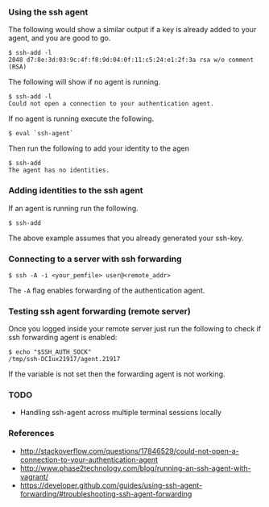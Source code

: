 ### Using the ssh agent
The following would show a similar output if a key
is already added to your agent, and you are good to go.
```shell
$ ssh-add -l
2048 d7:8e:3d:03:9c:4f:f8:9d:04:0f:11:c5:24:e1:2f:3a rsa w/o comment (RSA)
```

The following will show if no agent is running.
```shell
$ ssh-add -l
Could not open a connection to your authentication agent.
```

If no agent is running execute the following.
```shell
$ eval `ssh-agent`
```

Then run the following to add your identity to the agen
```shell
$ ssh-add
The agent has no identities.
```

### Adding identities to the ssh agent
If an agent is running run the following.
```shell
$ ssh-add
```
The above example assumes that you already generated
your ssh-key.

### Connecting to a server with ssh forwarding
```shell
$ ssh -A -i <your_pemfile> user@<remote_addr>
```
The `-A` flag enables forwarding of the authentication agent.

### Testing ssh agent forwarding (remote server)
Once you logged inside your remote server just run
the following to check if ssh forwarding agent is enabled:
```shell
$ echo "$SSH_AUTH_SOCK"
/tmp/ssh-DCIux21917/agent.21917
```
If the variable is not set then the forwarding agent is not working.

### TODO
- Handling ssh-agent across multiple terminal sessions locally

### References
- http://stackoverflow.com/questions/17846529/could-not-open-a-connection-to-your-authentication-agent
- http://www.phase2technology.com/blog/running-an-ssh-agent-with-vagrant/
- https://developer.github.com/guides/using-ssh-agent-forwarding/#troubleshooting-ssh-agent-forwarding

